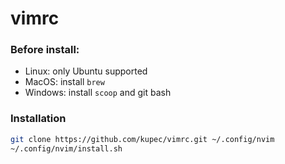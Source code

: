 # vimrc #

### Before install:

- Linux: only Ubuntu supported
- MacOS: install `brew`
- Windows: install `scoop` and git bash

### Installation

```bash
git clone https://github.com/kupec/vimrc.git ~/.config/nvim
~/.config/nvim/install.sh
```
